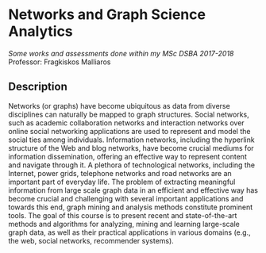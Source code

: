# Networks and Graph Science Analytics
_Some works and assessments done within my MSc DSBA 2017-2018_
Professor: Fragkiskos Malliaros
## Description
Networks (or graphs) have become ubiquitous as data from diverse disciplines can naturally be mapped to graph structures. Social networks, such as academic collaboration networks and interaction networks over online social networking applications are used to represent and model the social ties among individuals. Information networks, including the hyperlink structure of the Web and blog networks, have become crucial mediums for information dissemination, offering an effective way to represent content and navigate through it. A plethora of technological networks, including the Internet, power grids, telephone networks and road networks are an important part of everyday life. The problem of extracting meaningful information from large scale graph data in an efficient and effective way has become crucial and challenging with several important applications and towards this end, graph mining and analysis methods constitute prominent tools. The goal of this course is to present recent and state-of-the-art methods and algorithms for analyzing, mining and learning large-scale graph data, as well as their practical applications in various domains (e.g., the web, social networks, recommender systems).
